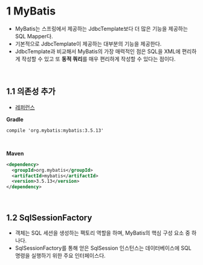 # 1 MyBatis

- MyBatis는 스프링에서 제공하는 JdbcTemplate보다 더 많은 기능을 제공하는 SQL Mapper다.
- 기본적으로 JdbcTemplate이 제공하는 대부분의 기능을 제공한다.
- JdbcTemplate과 비교해서 MyBatis의 가장 매력적인 점은 SQL을 XML에 편리하게 작성할 수 있고 또 **동적 쿼리**를 매우 편리하게 작성할 수 있다는 점이다.

<br>

## 1.1 의존성 추가

- [레퍼런스](https://mybatis.org/mybatis-3/dependency-info.html)

**Gradle**

```grovy
compile 'org.mybatis:mybatis:3.5.13'
```

<br>

**Maven**
```xml
<dependency>
  <groupId>org.mybatis</groupId>
  <artifactId>mybatis</artifactId>
  <version>3.5.13</version>
</dependency>
```

<br>

## 1.2 SqlSessionFactory

- 객체는 SQL 세션을 생성하는 팩토리 역할을 하며, MyBatis의 핵심 구성 요소 중 하나다.
- SqlSessionFactory를 통해 얻은 SqlSession 인스턴스는 데이터베이스에 SQL 명령을 실행하기 위한 주요 인터페이스다.
- SqlSessionFactory 인스턴스는 SqlSessionFactoryBuilder를 사용하여 생성할 수 있다. 
	- SqlSessionFactoryBuilder는 XML 설정 파일이나 사용자 정의 Configuration 클래스 인스턴스에서 SqlSessionFactory 인스턴스를 생성한다.

<br>

**SqlSessionFactory 생성하기(XML)**

```java
String resource = "org/mybatis/example/mybatis-config.xml"; InputStream inputStream = Resources.getResourceAsStream(resource);
SqlSessionFactory sqlSessionFactory = new SqlSessionFactoryBuilder().build(inputStream);
```

<br>

## 1.3  SqlSession

- SqlSessionFactory를 사용하여 SqlSession 인스턴스를 얻을 수 있다.
- SqlSession은 데이터베이스에 대한 SQL 명령을 실행하는 데 필요한 모든 메소드를 포함하고 있다.
<br>

# 2 Mapper Interface

- 마이바티스 매핑 XML을 호출해주는 매퍼 인터페이스를  선언한다.
- 인터페이스에는 @Mapper 애노테이션을 붙여주어야 한다. 그래야 MyBatis에서 인식할 수 있다.

<br>

# 3 Mapper XML

- [레퍼런스](https://mybatis.org/mybatis-3/sqlmap-xml.html#Result_Maps)

<br>

## select

- [레퍼런스](https://mybatis.org/mybatis-3/sqlmap-xml.html#select)

<br>

## insert

- [레퍼런스](https://mybatis.org/mybatis-3/sqlmap-xml.html#insert-update-and-delete)

<br>

## Result Maps

- Result Maps를 사용하면 SQL 쿼리 결과를 Java 객체로 바인딩할 수 있다.


<br>

# 4 Dynamic SQL



<br>

# 5 MyBatis의 플러그인

MyBatis는 "플러그인"이라는 강력한 기능을 제공합니다. 이 기능을 통해 개발자는 매핑된 구문의 실행 도중 특정 지점에서 호출을 가로챌 수 있습니다. 이 기능은 런타임에 MyBatis의 기존 동작을 수정하거나 사용자 정의 동작을 추가하는 데 특히 유용합니다.

<br>

## 5.1 플러그인

- [레퍼런스](https://mybatis.org/mybatis-3/configuration.html#plugins)
- MyBatis는 실행 중 특정 시점에서 호출을 가로채는 것을 허용한다.
- 기본적으로 MyBatis는 다음의 메소드 호출을 가로채도록 플러그인을 허용한다
	- Executor (update, query, flushStatements, commit, rollback, getTransaction, close, isClosed)
	- ParameterHandler (getParameterObject, setParameters)
	- ResultSetHandler (handleResultSets, handleOutputParameters)
	- StatementHandler (prepare, parameterize, batch, update, query)
- MyBatis도 결국에는 JDBC를 사용하는데 JDBC를 사용하는 여러 시점에 개입할 수 있도록 플러그인을 허용하는 것이다.
- 예를 들면 StatementHandler의 prepare 메서드는 MyBatis의 SQL 쿼리 실행 과정 중에서 SQL문을 준비하고 JDBC의 PreparedStatement를 생성하는 단계다.
	- 이 시점에 개입해서 SQL 쿼리를 실행하기 전에 실제로 실행될 SQL을 수정하거나 조작할 수 있다.

<br>

## 5.1 @Intercepts

- `@Intercepts` 어노테이션은 MyBatis가 제공하는 플러그인을 만들 때 사용된다.
- 이를 통해 개발자는 특정 메서드 호출을 가로챌 수 있으며, 이는 MyBatis의 기본 동작에 영향을 미칠 수 있다.

<br>

## 5.2 @Signature

- 어노테이션은 가로챌 메소드의 시그니처를 정의한다.
- type, method, args로 구성된다.


**type**

- 이 플러그인이 개입할 대상의 타입이다.
	- 가로채야 할 메소드가 속한 클래스나 인터페이스.
- `StatementHandler`는 MyBatis에서 SQL 구문을 준비하는 클래스다.

<br>

**method**

- 해당 플러그인이 개입할 대상의 메서드 이름이다.

<br>

**args**

- 가로채야 할 메소드의 매개변수 타입들을 배열로 나타냅니다

<br>

**예시**
